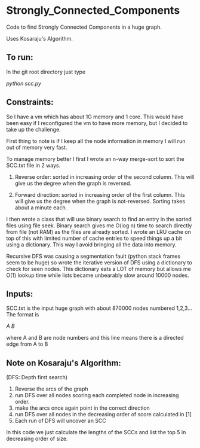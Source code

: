 # Strongly_Connected_Components
Code to find Strongly Connected Components in a huge graph.

Uses Kosaraju's Algorithm.
## To run:
In the git root directory just type

_python scc.py_

## Constraints:
So I have a vm which has about 1G memory and 1 core. 
This would have been easy if I reconfigured the vm to have more memory, but I decided to take up the challenge.

First thing to note is if I keep all the node information in memory I will run out of memory very fast.

To manage memory better I first I wrote an n-way merge-sort to sort the SCC.txt file in 2 ways.

1. Reverse order: sorted in increasing order of the second column. This will give us the degree when the graph is reversed.

2. Forward direction: sorted in increasing order of the first column. This will give us the degree when the graph is not-reversed. Sorting takes about a minute each.

I then wrote a class that will use binary search to find an entry in the sorted files using file seek. 
Binary search gives me O(log n) time to search directly from file (not RAM) as the files are already sorted. 
I wrote an LRU cache on top of this with limited number of cache entries to speed things up a bit using a dictionary. 
This way I avoid bringing all the data into memory.

Recursive DFS was causing a segmentation fault (python stack frames seem to be huge) 
so wrote the iterative version of DFS using a dictionary to check for seen nodes. 
This dictionary eats a LOT of memory but allows me O(1) lookup time while lists became unbearably slow around 10000 nodes.

## Inputs:
SCC.txt is the input huge graph with about 870000 nodes numbered 1,2,3...
The format is 

*A B*

where A and B are node numbers and this line means there is a directed edge from A to B

## Note on Kosaraju's Algorithm:
(DFS: Depth first search)

1. Reverse the arcs of the graph
2. run DFS over all nodes scoring each completed node in increasing order.
3. make the arcs once again point in the correct direction
4. run DFS over all nodes in the decreasing order of score calculated in [1]
5. Each run of DFS will uncover an SCC

In this code we just calculate the lengths of the SCCs and list the top 5 in decreasing order of size.
